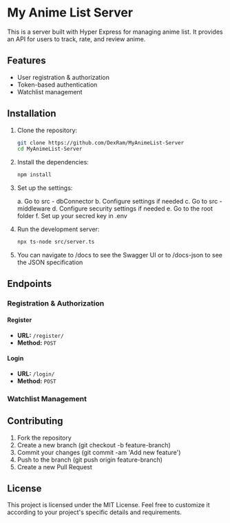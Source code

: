# My Anime List Server

This is a server built with Hyper Express for managing anime list. It provides an API for users to track, rate, and review anime.

## Features

- User registration & authorization
- Token-based authentication
- Watchlist management

## Installation

1. Clone the repository:

   ```bash
   git clone https://github.com/DexRam/MyAnimeList-Server
   cd MyAnimeList-Server
   ```

2. Install the dependencies:

   ```bash
   npm install
   ```

3. Set up the settings:

   a. Go to src - dbConnector
   b. Configure settings if needed
   c. Go to src - middleware
   d. Configure security settings if needed
   e. Go to the root folder
   f. Set up your secred key in .env

4. Run the development server:

   ```bash
   npx ts-node src/server.ts
   ```

5. You can navigate to /docs to see the Swagger UI or to /docs-json to see the JSON specification

## Endpoints

### Registration & Authorization

#### Register

- **URL:** `/register/`
- **Method:** `POST`

#### Login

- **URL:** `/login/`
- **Method:** `POST`

### Watchlist Management

<!-- There will be details -->

## Contributing

1. Fork the repository
2. Create a new branch (git checkout -b feature-branch)
3. Commit your changes (git commit -am 'Add new feature')
4. Push to the branch (git push origin feature-branch)
5. Create a new Pull Request

## License

This project is licensed under the MIT License.
Feel free to customize it according to your project's specific details and requirements.
